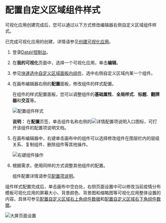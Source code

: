 # 配置自定义区域组件样式

可视化应用创建完成后，您可以通过以下方式修改编辑器右侧自定义区域组件样式。

已完成可视化应用的创建，详情请参见[创建可视化应用](/cn.zh-CN/搭建免费疫情模板可视化应用/搭建全国新型冠状病毒感染的肺炎疫情分布模板可视化应用/创建可视化应用.md)。

1.  登录[DataV控制台](https://datav.aliyun.com/)。

2.  在**我的可视化**页面中，选择一个可视化应用，单击**编辑**。

3.  参见[快速选中自定义区域面板内组件](/cn.zh-CN/搭建免费疫情模板可视化应用/搭建全国新型冠状病毒感染的肺炎疫情分布模板可视化应用/配置自定义区域右上角组件数据.mdsection_lb7_udq_uvc)，选中右侧自定义区域内某一个组件。

4.  在画布编辑器右侧的**配置**面板，修改组件的样式配置。

    在组件的样式配置面板，您可以调整组件的**基础属性**、**全局样式**、**标题**、**翻牌器**和**交互**等。

    ![配置组件样式](https://static-aliyun-doc.oss-accelerate.aliyuncs.com/assets/img/zh-CN/2456822951/p81868.png)

    **说明：** 在**配置**页签，单击组件名称右侧的![详情配置项说明入口](https://static-aliyun-doc.oss-accelerate.aliyuncs.com/assets/img/zh-CN/2456822951/p81107.png)图标，可打开该组件的配置项说明文档。

5.  在画布编辑器中，右键单击画布中的组件可以选择修改组件在图层栏内的层级关系、复制组件、删除组件等其他操作。

    ![右键组件操作](https://static-aliyun-doc.oss-accelerate.aliyuncs.com/assets/img/zh-CN/2456822951/p81869.jpg)

6.  根据需求，使用同样的方式调整其他组件的配置。

    组件配置详情请参见[配置项说明](/cn.zh-CN/组件指南/配置项说明.md)。


组件样式配置完成后，单击画布中空白处，右侧页面设置中可以修改当前疫情分布模板可视化应用的屏幕大小、背景颜色、背景图和缩略图等可视化应用整体设置的内容。具体可参见[配置自定义区域右上角组件数据](/cn.zh-CN/搭建免费疫情模板可视化应用/搭建全国新型冠状病毒感染的肺炎疫情分布模板可视化应用/配置自定义区域右上角组件数据.md)和[配置自定义区域右下角组件数据](/cn.zh-CN/搭建免费疫情模板可视化应用/搭建全国新型冠状病毒感染的肺炎疫情分布模板可视化应用/配置自定义区域右下角组件数据.md)。

![大屏页面设置](https://static-aliyun-doc.oss-accelerate.aliyuncs.com/assets/img/zh-CN/3456822951/p81885.png)

